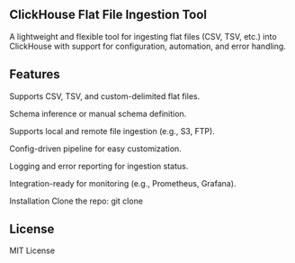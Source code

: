 ## ClickHouse Flat File Ingestion Tool

A lightweight and flexible tool for ingesting flat files (CSV, TSV, etc.) into ClickHouse with support for configuration, automation, and error handling.

## Features

Supports CSV, TSV, and custom-delimited flat files.

Schema inference or manual schema definition.

Supports local and remote file ingestion (e.g., S3, FTP).

Config-driven pipeline for easy customization.

Logging and error reporting for ingestion status.

Integration-ready for monitoring (e.g., Prometheus, Grafana).

Installation
Clone the repo: git clone 


## License
MIT License
